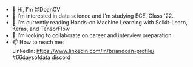 - 👋 Hi, I’m @DoanCV
- 👀 I’m interested in data science and I'm studying ECE, Class '22.
- 🌱 I’m currently reading Hands-on Machine Learning with Scikit-Learn, Keras, and TensorFlow
- 💞️ I’m looking to collaborate on career and interview preparation
- 📫 How to reach me: <br> LinkedIn: https://www.linkedin.com/in/briandoan-profile/ <br> #66daysofdata discord

<!---
DoanCV/DoanCV is a ✨ special ✨ repository because its `README.md` (this file) appears on your GitHub profile.
You can click the Preview link to take a look at your changes.
--->
